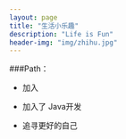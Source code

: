 ```yaml
---
layout: page
title: "生活小乐趣"
description: "Life is Fun"
header-img: "img/zhihu.jpg"
---
```



###Path：


- 加入

- 加入了
  Java开发

- 追寻更好的自己






